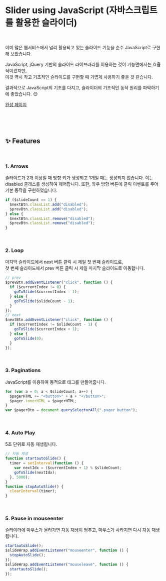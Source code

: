 # Slider using JavaScript (자바스크립트를 활용한 슬라이더)<a name="TOP"></a>

<br>

이미 많은 웹서비스에서 널리 활용되고 있는 슬라이드 기능을 순수 JavaScript로 구현해 보았습니다.

JavaScript, jQuery 기반의 슬라이드 라이브러리를 이용하는 것이 기능면에서는 효율적이겠지만,  
이것 역시 작고 기초적인 슬라이드를 구현할 때 가볍게 사용하기 좋을 것 같습니다.

결과적으로 JavaScript의 기초를 다지고, 슬라이더의 기초적인 동작 원리를 파악하기에 좋았습니다. 😊

[완성 페이지](https://eunsuneun.github.io/js-slide)

<br>
<br>
<br>

## ✨ Features

<br>

### 1. Arrows

슬라이드가 2개 이상일 때 방향 키가 생성되고 1개일 때는 생성되지 않습니다. 이는 disabled 클래스를 생성하여 제어합니다.
또한, 좌우 방향 버튼에 클릭 이벤트를 주어 기본 동작을 구현하였습니다.

```javascript
if ($slideCount == 1) {
  $nextBtn.classList.add("disabled");
  $prevBtn.classList.add("disabled");
} else {
  $nextBtn.classList.remove("disabled");
  $prevBtn.classList.remove("disabled");
}
```

<br>

### 2. Loop

마지막 슬라이드에서 next 버튼 클릭 시 제일 첫 번째 슬라이드로,  
첫 번째 슬라이드에서 prev 버튼 클릭 시 제일 마지막 슬라이드로 이동합니다.

```javascript
// prev
$prevBtn.addEventListener("click", function () {
  if ($currentIndex != 0) {
    goToSlide($currentIndex - 1);
  } else {
    goToSlide($slideCount - 1);
  }
});
// next
$nextBtn.addEventListener("click", function () {
  if ($currentIndex != $slideCount - 1) {
    goToSlide($currentIndex + 1);
  } else {
    goToSlide(0);
  }
});
```

<br>

### 3. Paginations

JavaScript를 이용하여 동적으로 태그를 만들어줍니다.

```javascript
for (var a = 0; a < $slideCount; a++) {
  $pagerHTML += "<button>" + a + "</button>";
  $pager.innerHTML = $pagerHTML;
}
var $pagerBtn = document.querySelectorAll(".pager button");
```

<br>

### 4. Auto Play

5초 단위로 자동 재생됩니다.

```javascript
// 자동 재생
function startautoSlide() {
  timer = setInterval(function () {
    var nextIdx = ($currentIndex + 1) % $slideCount;
    goToSlide(nextIdx);
  }, 5000);
}
function stopAutoSlide() {
  clearInterval(timer);
}
```

<br>

### 5. Pause in mouseenter

슬라이더에 마우스가 올라가면 자동 재생이 멈추고, 마우스가 사라지면 다시 자동 재생됩니다.

```javascript
startautoSlide();
$slideWrap.addEventListener("mouseenter", function () {
  stopAutoSlide();
});
$slideWrap.addEventListener("mouseleave", function () {
  startautoSlide();
});
```

<br>
